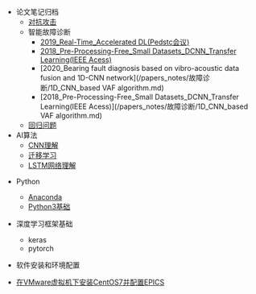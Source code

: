 * 论文笔记归档
    * [对抗攻击](/papers_notes/对抗攻击_论文笔记.md)
    * 智能故障诊断
      - [2019_Real-Time_Accelerated DL(Pedstc会议)](/papers_notes/故障诊断/实时_加速CNN.md)
      - [2018_Pre-Processing-Free_Small Datasets_DCNN_Transfer Learning(IEEE Acess)](/papers_notes/故障诊断/小数据集_迁移学习.md)
      - [2020_Bearing fault diagnosis based on vibro-acoustic data fusion and 1D-CNN network](/papers_notes/故障诊断/1D_CNN_based VAF algorithm.md)
      - [2018_Pre-Processing-Free_Small Datasets_DCNN_Transfer Learning(IEEE Acess)](/papers_notes/故障诊断/1D_CNN_based VAF algorithm.md)
    * [回归问题](/notes/回归问题.md)
* AI算法
    - [CNN理解](/notes/卷积神经网络.md)
    - [迁移学习](/papers_notes/迁移学习.md)
    - [LSTM网络理解](/papers_notes/LSTM网络理解.md)

- Python

  - [Anaconda](/Python/Anaconda教程.md)
  - [Python3基础](/Python/python3_教程.md)
- 深度学习框架基础
  - keras
  - pytorch
- 软件安装和环境配置
  
- [在VMware虚拟机下安装CentOS7并配置EPICS](/notes/vmware虚拟机安装epics过程.md)
  
    
  
